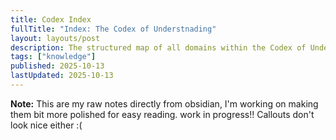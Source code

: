 ```yaml
---
title: Codex Index
fullTitle: "Index: The Codex of Understnading"
layout: layouts/post
description: The structured map of all domains within the Codex of Understanding.
tags: ["knowledge"]
published: 2025-10-13
lastUpdated: 2025-10-13
---
```


**Note:** This are my raw notes directly from obsidian, I'm working on making them bit more polished for easy reading. work in progress!!
Callouts don't look nice either :(
